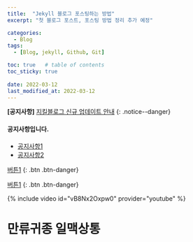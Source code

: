 ```yaml
---
title:  "Jekyll 블로그 포스팅하는 방법"
excerpt: "첫 블로그 포스트, 포스팅 방법 정리 추가 예정"

categories:
  - Blog
tags:
  - [Blog, jekyll, Github, Git]

toc: true   # table of contents
toc_sticky: true
 
date: 2022-03-12
last_modified_at: 2022-03-12
---
```



<!-- notice 색상 -->
<!-- {: .notice}        회색
{: .notice--primary}    짙은 회색
{: .notice--info}       하늘색
{: .notice--warning}    주황색
{: .notice--success}    녹색
{: .notice--danger}     빨간색 -->

**[공지사항]** [지킬블로그 신규 업데이트 안내](https://mmistakes.github.io/minimal-mistakes/)
{: .notice--danger}


<div class="notice--success">
    <h4>공지사항입니다.</h4>
    <ul>
        <li><a href="[xxx](https://mmistakes.github.io/minimal-mistakes/markup/markup-html-tags-and-formatting/)">공지사항1</a></li>
        <li><a href="[xxx](https://mmistakes.github.io/minimal-mistakes/markup/markup-html-tags-and-formatting/)">공지사항2</a></li>
    </ul>
</div>

<!-- 테스트 -->
[버튼1](https://google.com)
{: .btn .btn-danger}
<!-- helpers -->
[버튼1](https://mmistakes.github.io/minimal-mistakes/docs/helpers/)
{: .btn .btn-danger}

<!-- iD 부분만 수정하면 유튜브 포스트 가능 -->
{% include video id="vB8Nx2Oxpw0" provider="youtube" %}


# 만류귀종 일맥상통